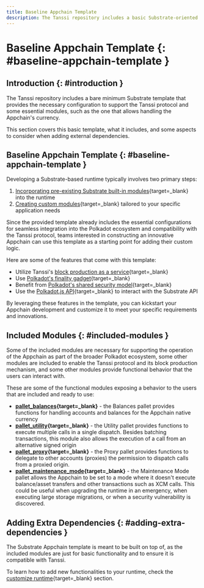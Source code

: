 ```yaml
---
title: Baseline Appchain Template
description: The Tanssi repository includes a basic Substrate-oriented template that provides the necessary configuration to kick-start the development of an Appchain.
---
```


# Baseline Appchain Template {: #baseline-appchain-template }

## Introduction {: #introduction }

The Tanssi repository includes a bare minimum Substrate template that provides the necessary configuration to support the Tanssi protocol and some essential modules, such as the one that allows handling the Appchain's currency.

This section covers this basic template, what it includes, and some aspects to consider when adding external dependencies.

## Baseline Appchain Template {: #baseline-appchain-template }

Developing a Substrate-based runtime typically involves two primary steps:

1. [Incorporating pre-existing Substrate built-in modules](/builders/build/local/adding-built-in-pallet/){target=_blank} into the runtime
2. [Creating custom modules](/builders/build/local/adding-custom-made-module/){target=_blank} tailored to your specific application needs

Since the provided template already includes the essential configurations for seamless integration into the Polkadot ecosystem and compatibility with the Tanssi protocol, teams interested in constructing an innovative Appchain can use this template as a starting point for adding their custom logic.

Here are some of the features that come with this template:

- Utilize Tanssi's [block production as a service](/learn/tanssi/technical-features/#block-production-as-a-service){target=_blank}
- Use [Polkadot's finality gadget](https://wiki.polkadot.network/docs/learn-consensus#finality-gadget-grandpa){target=_blank}
- Benefit from [Polkadot's shared security model](https://wiki.polkadot.network/docs/learn-parachains#shared-security){target=_blank}
- Use the [Polkadot.js API](/builders/interact/substrate-api/polkadot-js-api){target=_blank} to interact with the Substrate API

By leveraging these features in the template, you can kickstart your Appchain development and customize it to meet your specific requirements and innovations.

## Included Modules {: #included-modules }

Some of the included modules are necessary for supporting the operation of the Appchain as part of the broader Polkadot ecosystem, some other modules are included to enable the Tanssi protocol and its block production mechanism, and some other modules provide functional behavior that the users can interact with. 

These are some of the functional modules exposing a behavior to the users that are included and ready to use:

- **[pallet_balances](https://paritytech.github.io/substrate/master/pallet_balances/index.html){target=_blank}** - the Balances pallet provides functions for handling accounts and balances for the Appchain native currency
- **[pallet_utility](https://paritytech.github.io/polkadot-sdk/master/pallet_utility/index.html){target=_blank}** - the Utility pallet provides functions to execute multiple calls in a single dispatch. Besides batching transactions, this module also allows the execution of a call from an alternative signed origin
- **[pallet_proxy](https://paritytech.github.io/polkadot-sdk/master/pallet_proxy/index.html){target=_blank}** - the Proxy pallet provides functions to delegate to other accounts (proxies) the permission to dispatch calls from a proxied origin.
- **[pallet_maintenance_mode](https://github.com/moondance-labs/moonkit/blob/tanssi-polkadot-v1.3.0/pallets/maintenance-mode/src/lib.rs){target=_blank}** - the Maintenance Mode pallet allows the Appchain to be set to a mode where it doesn't execute balance/asset transfers and other transactions such as XCM calls. This could be useful when upgrading the runtime in an emergency, when executing large storage migrations, or when a security vulnerability is discovered.

## Adding Extra Dependencies {: #adding-extra-dependencies }

The Substrate Appchain template is meant to be built on top of, as the included modules are just for basic functionality and to ensure it is compatible with Tanssi.

To learn how to add new functionalities to your runtime, check the [customize runtime](/builders/build/customize/){target=_blank} section.